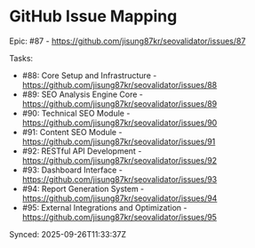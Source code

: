 # GitHub Issue Mapping

Epic: #87 - https://github.com/jisung87kr/seovalidator/issues/87

Tasks:
- #88: Core Setup and Infrastructure - https://github.com/jisung87kr/seovalidator/issues/88
- #89: SEO Analysis Engine Core - https://github.com/jisung87kr/seovalidator/issues/89
- #90: Technical SEO Module - https://github.com/jisung87kr/seovalidator/issues/90
- #91: Content SEO Module - https://github.com/jisung87kr/seovalidator/issues/91
- #92: RESTful API Development - https://github.com/jisung87kr/seovalidator/issues/92
- #93: Dashboard Interface - https://github.com/jisung87kr/seovalidator/issues/93
- #94: Report Generation System - https://github.com/jisung87kr/seovalidator/issues/94
- #95: External Integrations and Optimization - https://github.com/jisung87kr/seovalidator/issues/95

Synced: 2025-09-26T11:33:37Z
